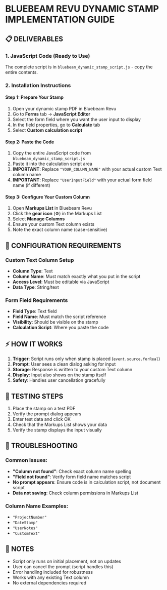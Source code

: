 # BLUEBEAM REVU DYNAMIC STAMP IMPLEMENTATION GUIDE

## 📋 DELIVERABLES

### 1. JavaScript Code (Ready to Use)
The complete script is in `bluebeam_dynamic_stamp_script.js` - copy the entire contents.

### 2. Installation Instructions

#### **Step 1: Prepare Your Stamp**
1. Open your dynamic stamp PDF in Bluebeam Revu
2. Go to **Forms** tab → **JavaScript Editor**
3. Select the form field where you want the user input to display
4. In the field properties, go to **Calculate** tab
5. Select **Custom calculation script**

#### **Step 2: Paste the Code**
1. Copy the entire JavaScript code from `bluebeam_dynamic_stamp_script.js`
2. Paste it into the calculation script area
3. **IMPORTANT**: Replace `"YOUR_COLUMN_NAME"` with your actual custom Text column name
4. **IMPORTANT**: Replace `"UserInputField"` with your actual form field name (if different)

#### **Step 3: Configure Your Custom Column**
1. Open **Markups List** in Bluebeam Revu
2. Click the **gear icon** (⚙️) in the Markups List
3. Select **Manage Columns**
4. Ensure your custom Text column exists
5. Note the exact column name (case-sensitive)

## 🔧 CONFIGURATION REQUIREMENTS

### **Custom Text Column Setup**
- **Column Type**: Text
- **Column Name**: Must match exactly what you put in the script
- **Access Level**: Must be editable via JavaScript
- **Data Type**: String/text

### **Form Field Requirements**
- **Field Type**: Text field
- **Field Name**: Must match the script reference
- **Visibility**: Should be visible on the stamp
- **Calculation Script**: Where you paste the code

## ⚡ HOW IT WORKS

1. **Trigger**: Script runs only when stamp is placed (`event.source.forReal`)
2. **Prompt**: User sees a clean dialog asking for input
3. **Storage**: Response is written to your custom Text column
4. **Display**: Input also shows on the stamp itself
5. **Safety**: Handles user cancellation gracefully

## 🧪 TESTING STEPS

1. Place the stamp on a test PDF
2. Verify the prompt dialog appears
3. Enter test data and click OK
4. Check that the Markups List shows your data
5. Verify the stamp displays the input visually

## 🚨 TROUBLESHOOTING

### **Common Issues:**
- **"Column not found"**: Check exact column name spelling
- **"Field not found"**: Verify form field name matches script
- **No prompt appears**: Ensure code is in calculation script, not document script
- **Data not saving**: Check column permissions in Markups List

### **Column Name Examples:**
- `"ProjectNumber"`
- `"DateStamp"`
- `"UserNotes"`
- `"CustomText"`

## 📝 NOTES

- Script only runs on initial placement, not on updates
- User can cancel the prompt (script handles this)
- Error handling included for robustness
- Works with any existing Text column
- No external dependencies required

